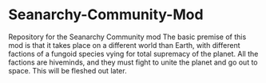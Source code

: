 # Seanarchy-Community-Mod
Repository for the Seanarchy Community mod
The basic premise of this mod is that it takes place on a different world than Earth, with different factions of a fungoid species vying for total supremacy of the planet. All the factions are hiveminds, and they must fight to unite the planet and go out to space. 
This will be fleshed out later.
